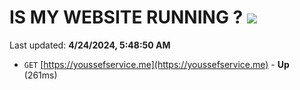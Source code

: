 # IS MY WEBSITE RUNNING ? [![](https://img.shields.io/static/v1?label=Sponsor&message=%E2%9D%A4&logo=GitHub&color=%23fe8e86)](https://github.com/sponsors/<username>)

Last updated: **4/24/2024, 5:48:50 AM**

- `GET` [https://youssefservice.me](https://youssefservice.me) - **Up** (261ms)
